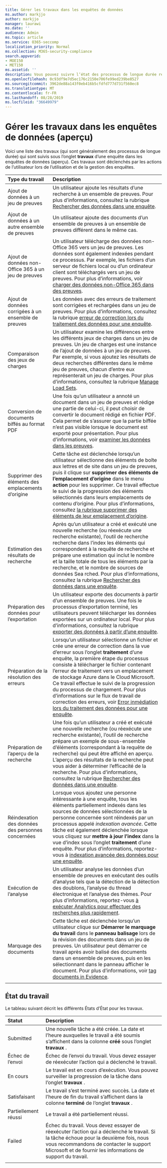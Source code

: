 ```yaml
---
title: Gérer les travaux dans les enquêtes de données
ms.author: markjjo
author: markjjo
manager: laurawi
ms.date: ''
audience: Admin
ms.topic: article
ms.service: O365-seccomp
localization_priority: Normal
ms.collection: M365-security-compliance
search.appverid:
- MOE150
- MET150
ms.assetid: ''
description: Vous pouvez suivre l’état des processus de longue durée résultant de l’exécution des tâches dans l’outil d’analyse des données du centre de sécurité & conformité.
ms.openlocfilehash: 0c93df9e7d5ec176c2150e706fe99ed239be8527
ms.sourcegitcommit: 3962de88a143f0eb416b5cfdfd777d731f560ec8
ms.translationtype: MT
ms.contentlocale: fr-FR
ms.lasthandoff: 08/28/2019
ms.locfileid: "36649979"
---
```

# <a name="manage-jobs-in-data-investigations-preview"></a>Gérer les travaux dans les enquêtes de données (aperçu)

Voici une liste des travaux (qui sont généralement des processus de longue durée) qui sont suivis sous l’onglet **travaux** d’une enquête dans les enquêtes de données (aperçu). Ces travaux sont déclenchés par les actions de l’utilisateur lors de l’utilisation et de la gestion des enquêtes.

| Type du travail            | Description     |
| :----------------- | :----------     |
|Ajout de données à un jeu de preuves | Un utilisateur ajoute les résultats d’une recherche à un ensemble de preuves.  Pour plus d’informations, consultez la rubrique [Rechercher des données dans une enquête](search-for-data.md). |
|Ajout de données à un autre ensemble de preuves | Un utilisateur ajoute des documents d’un ensemble de preuves à un ensemble de preuves différent dans le même cas.|
|Ajout de données non-Office 365 à un jeu de preuves | Un utilisateur télécharge des données non-Office 365 vers un jeu de preuves. Les données sont également indexées pendant ce processus. Par exemple, les fichiers d’un serveur de fichiers local ou d’un ordinateur client sont téléchargés vers un jeu de preuves. Pour plus d’informations, voir [charger des données non-Office 365 dans des preuves](load-non-office365-data.md).| 
|Ajout de données corrigées à un ensemble de preuves | Les données avec des erreurs de traitement sont corrigées et rechargées dans un jeu de preuves. Pour plus d’informations, consultez la rubrique [erreur de correction lors du traitement des données pour une enquête](error-remediation.md). | 
|Comparaison des jeux de charges | Un utilisateur examine les différences entre les différents jeux de charges dans un jeu de preuves. Un jeu de charges est une instance de l’ajout de données à un jeu de preuves. Par exemple, si vous ajoutez les résultats de deux recherches différentes dans le même jeu de preuves, chacun d’entre eux représenterait un jeu de charges. Pour plus d’informations, consultez la rubrique [Manage Load Sets](manage-load-sets.md). |
|Conversion de documents biffés au format PDF|Une fois qu’un utilisateur a annoté un document dans un jeu de preuves et rédige une partie de celui-ci, il peut choisir de convertir le document rédigé en fichier PDF. Cela permet de s’assurer que la partie biffée n’est pas visible lorsque le document est exporté pour présentation. Pour plus d’informations, voir [examiner les données dans les preuves](review-data-in-evidence.md). |
|Supprimer des éléments des emplacements d’origine | Cette tâche est déclenchée lorsqu’un utilisateur sélectionne des éléments de boîte aux lettres et de site dans un jeu de preuves, puis il clique sur **supprimer des éléments de l’emplacement d’origine** dans le menu **action** pour les supprimer. Ce travail effectue le suivi de la progression des éléments sélectionnés dans leurs emplacements de contenu d’origine. Pour plus d’informations, consultez [la rubrique supprimer des éléments de leur emplacement d’origine](delete-items-from-original-locations.md).|
|Estimation des résultats de recherche | Après qu’un utilisateur a créé et exécuté une nouvelle recherche (ou réexécute une recherche existante), l’outil de recherche recherche dans l’index les éléments qui correspondent à la requête de recherche et prépare une estimation qui inclut le nombre et la taille totale de tous les éléments par la recherche, et le nombre de sources de données Sea rched.  Pour plus d’informations, consultez la rubrique [Rechercher des données dans une enquête](search-for-data.md). | 
|Préparation des données pour l’exportation | Un utilisateur exporte des documents à partir d’un ensemble de preuves. Une fois le processus d’exportation terminé, les utilisateurs peuvent télécharger les données exportées sur un ordinateur local. Pour plus d’informations, consultez la rubrique [exporter des données à partir d’une enquête](export-data.md). | 
|Préparation de la résolution des erreurs |Lorsqu’un utilisateur sélectionne un fichier et crée une erreur de correction dans la vue d’erreur sous l’onglet **traitement** d’une enquête, la première étape du processus consiste à télécharger le fichier contenant l’erreur de traitement vers un emplacement de stockage Azure dans le Cloud Microsoft. Ce travail effectue le suivi de la progression du processus de chargement. Pour plus d’informations sur le flux de travail de correction des erreurs, voir [Error inmédiation lors du traitement des données pour une enquête](error-remediation.md).| 
|Préparation de l’aperçu de la recherche | Une fois qu’un utilisateur a créé et exécuté une nouvelle recherche (ou réexécute une recherche existante), l’outil de recherche prépare un exemple de sous-ensemble d’éléments (correspondant à la requête de recherche) qui peut être affiché en aperçu. L’aperçu des résultats de la recherche peut vous aider à déterminer l’efficacité de la recherche.  Pour plus d’informations, consultez la rubrique [Rechercher des données dans une enquête](search-for-data.md). | 
|Réindexation des données des personnes concernées | Lorsque vous ajoutez une personne intéressante à une enquête, tous les éléments partiellement indexés dans les sources de données sélectionnées de la personne concernée sont réindexés par un processus appelé *indexation avancée*. Cette tâche est également déclenchée lorsque vous cliquez sur **mettre à jour l’index** dans la vue d’index sous l’onglet **traitement** d’une enquête. Pour plus d’informations, reportez-vous à [indexation avancée des données pour une enquête](index-data-people-of-interest.md).
|Exécution de l’analyse | Un utilisateur analyse les données d’un ensemble de preuves en exécutant des outils d’analyse tels que la détection de la détection des doublons, l’analyse du thread électronique et l’analyse des thèmes. Pour plus d’informations, reportez-vous [à exécuter Analytics pour effectuer des recherches plus rapidement](run-analytics-to-investigate-faster.md). | 
|Marquage des documents | Cette tâche est déclenchée lorsqu’un utilisateur clique sur **Démarrer le marquage du travail** dans le **panneau balisage** lors de la révision des documents dans un jeu de preuves. Un utilisateur peut démarrer ce travail après avoir balisé des documents dans un ensemble de preuves, puis en les sélectionnant dans le panneau afficher le document. Pour plus d’informations, voir [tag documents in Evidence](tag-documents.md). | 
|||

## <a name="job-status"></a>État du travail

Le tableau suivant décrit les différents États d’État pour les travaux.

| Statut           | Description     |
| :----------------- | :----------     |
| Submitted | Une nouvelle tâche a été créée.  La date et l’heure auxquelles le travail a été soumis s’affichent dans la colonne **créé** sous l’onglet **travaux** . |
| Échec de l’envoi | Échec de l’envoi du travail.  Vous devez essayer de réexécuter l’action qui a déclenché le travail. |
| En cours | Le travail est en cours d’exécution. Vous pouvez surveiller la progression de la tâche dans l’onglet **travaux** . |
| Satisfaisant | Le travail s’est terminé avec succès. La date et l’heure de fin du travail s’affichent dans la colonne **terminé** de l’onglet **travaux** . |
| Partiellement réussi | Le travail a été partiellement réussi. |
| Failed | Échec du travail.  Vous devez essayer de réexécuter l’action qui a déclenché le travail. Si la tâche échoue pour la deuxième fois, nous vous recommandons de contacter le support Microsoft et de fournir les informations de support du travail. |
|||
